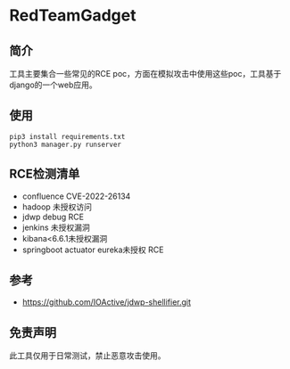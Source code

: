 # RedTeamGadget
## 简介
工具主要集合一些常见的RCE poc，方面在模拟攻击中使用这些poc，工具基于django的一个web应用。

## 使用
```shell
pip3 install requirements.txt
python3 manager.py runserver
```
## RCE检测清单
* confluence CVE-2022-26134
* hadoop 未授权访问
* jdwp debug RCE
* jenkins 未授权漏洞
* kibana<6.6.1未授权漏洞
* springboot actuator eureka未授权 RCE

## 参考
* https://github.com/IOActive/jdwp-shellifier.git

## 免责声明
此工具仅用于日常测试，禁止恶意攻击使用。